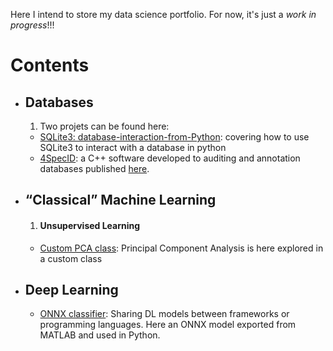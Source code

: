 Here I intend to store my data science portfolio. 
For now, it's just a *work in progress*!!!


# Contents
 - ## Databases
   1. Two projets can be found here:
   - [SQLite3: database-interaction-from-Python](https://github.com/econdesousa/portfolio/blob/main/SQLite3-database-interaction-from-Python/sqlite3.ipynb): covering how to use SQLite3 to interact with a database in python
   - [4SpecID](https://github.com/4specid/4specid): a C++ software developed to auditing and annotation databases published [here](https://www.mdpi.com/2073-4425/12/1/61).
 - ## “Classical” Machine Learning
   1. #### Unsupervised Learning
   - [Custom PCA class](https://github.com/econdesousa/portfolio/blob/main/PCA/PCA.ipynb): Principal Component Analysis is here explored in a custom class

 - ## Deep Learning
   - [ONNX classifier](https://github.com/econdesousa/portfolio/blob/main/ONNXclassifier/onnxClassify.ipynb): Sharing DL models between frameworks or programming languages. Here an ONNX model exported from MATLAB and used in Python.



